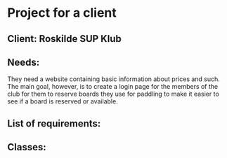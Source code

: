 # Project for a client

<h2>Client: Roskilde SUP Klub</h2>

<h2>Needs:</h2>
They need a website containing basic information about prices and such. The main goal, however, is to create a login page for the members of the club for them to reserve boards they use for paddling to make it easier to see if a board is reserved or available.  

<h2>List of requirements:</h2>

<h2>Classes:</h2>
